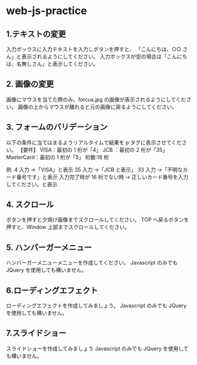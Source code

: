 # web-js-practice

## 1.テキストの変更

入力ボックスに入力テキストを入力しボタンを押すと、
「こんにちは、○○ さん」と表示されるようにしてください。
入力ボックスが空の場合は「こんにちは、名無しさん」と表示してください。

## 2. 画像の変更

画像にマウスを当てた際のみ、forcus.jpg の画像が表示されるようにしてください。
画像の上からマウスが離れると元の画像に戻るようにしてください。

## 3. フォームのバリデーション

以下の条件に当てはまるようリアルタイムで結果を p タグに表示させてください。
【要件】
VISA：最初の 1 桁が「4」
JCB ：最初の 2 桁が「35」
MasterCard：最初の 1 桁が「5」
桁数:16 桁

例.
4 入力 →「VISA」と表示
35 入力 →「JCB と表示」
33 入力 →「不明なカード番号です」と表示
入力完了時が 16 桁でない時 → 正しいカード番号を入力してください。と表示

## 4. スクロール

ボタンを押すと夕焼け画像までスクロールしてください。
TOP へ戻るボタンを押すと、Window 上部までスクロールしてください。

## 5. ハンバーガーメニュー

ハンバーガーメニューメニューを作成してください。
Javascript のみでも JQuery を使用しても構いません。

## 6.ローディングエフェクト

ローディングエフェクトを作成してみましょう。
Javascript のみでも JQuery を使用しても構いません。

## 7.スライドショー

スライドショーを作成してみましょう
Javascript のみでも JQuery を使用しても構いません。
